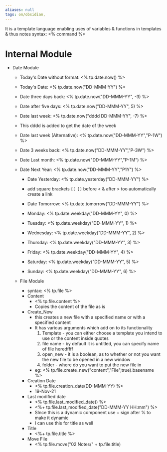 ```yaml
---
aliases: null
tags: on/obsidian,
---
```


It is a template language enabling uses of variables & functions in templates & thus notes
syntax: <% command %>

# Internal Module
- Date Module
	- Today's Date without format: <% tp.date.now() %>  
	- Today's Date: <% tp.date.now("DD-MMM-YY") %>  
	- Date three days back: <% tp.date.now("DD-MMM-YY", -3) %>  
	- Date after five days: <% tp.date.now("DD-MMM-YY", 5) %>  
	- Date last week: <% tp.date.now("dddd DD-MMM-YY", -7) %>  
	 - This dddd is added to get the date of the week  
	- Date last week (Alternative): <% tp.date.now("DD-MMM-YY","P-1W") %>  
	- Date 3 weeks back: <% tp.date.now("DD-MMM-YY","P-3W") %>  
	- Date Last month: <% tp.date.now("DD-MMM-YY","P-1M") %>  
	- Date Next Year: <% tp.date.now("DD-MMM-YY","P1Y") %>  


		- Date Yesterday: <% tp.date.yesterday("DD-MMM-YY") %>  
		 - add square brackets `[[ ]]` before < & after > too automatically create a link  
		- Date Tomorrow: <% tp.date.tomorrow("DD-MMM-YY") %>  

		- Monday: <% tp.date.weekday("DD-MMM-YY", 0) %>  
		- Tuesday: <% tp.date.weekday("DD-MMM-YY", 1) %>  
		- Wednesday: <% tp.date.weekday("DD-MMM-YY", 2) %>  
		- Thursday: <% tp.date.weekday("DD-MMM-YY", 3) %>  
		- Friday: <% tp.date.weekday("DD-MMM-YY", 4) %>  
		- Saturday: <% tp.date.weekday("DD-MMM-YY", 5) %>  
		- Sunday: <% tp.date.weekday("DD-MMM-YY", 6) %>
	- File Module
		- syntax: <% tp.file %>
		- Content
			- <% tp.file.content %>
			- Copies the content of the file as is 
		- Create_New
			- this creates a new file with a specified name or with a specified content
			- It has various arguments which add on to its functionality
				1. Template - you can either choose a template you intend to use or the content inside quotes
				2. file name - by default it is untitled, you can specify name of file heredffff
				3. open_new - it is a boolean, as to whether or not you want the new file to be opened in a new window
				4. folder - where do you want to put the new file in
			- eg: <% tp.file.create_new("content","File",true).basename %>
		- Creation Date 
			- <% tp.file.creation_date(DD-MMM-YY) %>
			- 19-Nov-21
		- Last modified date 
			- <% tp.file.last_modified_date() %>
			- <%+ tp.file.last_modified_date("DD-MMM-YY HH:mm") %>
			- SInce this is a dynamic component use + sign after % to make it dynamic
			- I can use this for title as well
		- Title
			- <%+ tp.file.title %>
		- Move File
			- <% tp.file.move("02 Notes/" + tp.file.title)